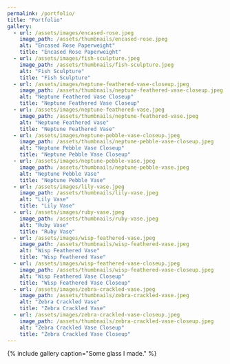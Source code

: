 ```yaml
---
permalink: /portfolio/
title: "Portfolio"
gallery:
  - url: /assets/images/encased-rose.jpeg
    image_path: /assets/thumbnails/encased-rose.jpeg
    alt: "Encased Rose Paperweight"
    title: "Encased Rose Paperweight"
  - url: /assets/images/fish-sculpture.jpeg
    image_path: /assets/thumbnails/fish-sculpture.jpeg
    alt: "Fish Sculpture"
    title: "Fish Sculpture"
  - url: /assets/images/neptune-feathered-vase-closeup.jpeg
    image_path: /assets/thumbnails/neptune-feathered-vase-closeup.jpeg
    alt: "Neptune Feathered Vase Closeup"
    title: "Neptune Feathered Vase Closeup"
  - url: /assets/images/neptune-feathered-vase.jpeg
    image_path: /assets/thumbnails/neptune-feathered-vase.jpeg
    alt: "Neptune Feathered Vase"
    title: "Neptune Feathered Vase"
  - url: /assets/images/neptune-pebble-vase-closeup.jpeg
    image_path: /assets/thumbnails/neptune-pebble-vase-closeup.jpeg
    alt: "Neptune Pebble Vase Closeup"
    title: "Neptune Pebble Vase Closeup"
  - url: /assets/images/neptune-pebble-vase.jpeg
    image_path: /assets/thumbnails/neptune-pebble-vase.jpeg
    alt: "Neptune Pebble Vase"
    title: "Neptune Pebble Vase"
  - url: /assets/images/lily-vase.jpeg
    image_path: /assets/thumbnails/lily-vase.jpeg
    alt: "Lily Vase"
    title: "Lily Vase"
  - url: /assets/images/ruby-vase.jpeg
    image_path: /assets/thumbnails/ruby-vase.jpeg
    alt: "Ruby Vase"
    title: "Ruby Vase"
  - url: /assets/images/wisp-feathered-vase.jpeg
    image_path: /assets/thumbnails/wisp-feathered-vase.jpeg
    alt: "Wisp Feathered Vase"
    title: "Wisp Feathered Vase"
  - url: /assets/images/wisp-feathered-vase-closeup.jpeg
    image_path: /assets/thumbnails/wisp-feathered-vase-closeup.jpeg
    alt: "Wisp Feathered Vase Closeup"
    title: "Wisp Feathered Vase Closeup"
  - url: /assets/images/zebra-crackled-vase.jpeg
    image_path: /assets/thumbnails/zebra-crackled-vase.jpeg
    alt: "Zebra Crackled Vase"
    title: "Zebra Crackled Vase"
  - url: /assets/images/zebra-crackled-vase-closeup.jpeg
    image_path: /assets/thumbnails/zebra-crackled-vase-closeup.jpeg
    alt: "Zebra Crackled Vase Closeup"
    title: "Zebra Crackled Vase Closeup"
---
```


{% include gallery caption="Some glass I made." %}
